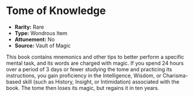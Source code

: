# Tome of Knowledge

- **Rarity:** Rare
- **Type:** Wondrous Item
- **Attunement:** No
- **Source:** Vault of Magic

This book contains mnemonics and other tips to better perform a specific mental task, and its words are charged with magic. If you spend 24 hours over a period of 3 days or fewer studying the tome and practicing its instructions, you gain proficiency in the Intelligence, Wisdom, or Charisma-based skill (such as History, Insight, or Intimidation) associated with the book. The tome then loses its magic, but regains it in ten years.
